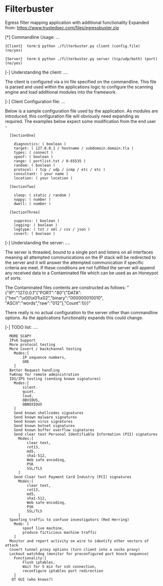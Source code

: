 Filterbuster
============

Egress filter mapping application with additional functionality
Expanded from: https://www.trustedsec.com/files/egressbuster.zip

  [*] Commandline Usage: ...
  
    {Client}  term:$ python ./filterbuster.py client (config.file) (no/yes)
  
    {Server}  term:$ python ./filterbuster.py server (tcp/udp/both) (port) (no/yes)

  [-] Understanding the client: ....

  The client is configured via a ini file specified on the commandline. This file is parsed 
  and used within the applications logic to configure the scanning engine and load additional
  modules into the framework.
  
  [-] Client Configuration file: ...

  Below is a sample configuration file used by the application. As modules are introduced, this
  configuration file will obviously need expanding as required. The examples below expect some
  modification from the end user -

  
      [SectionOne]

        diagnostics: ( boolean )
        target: ( 127.0.0.1 / hostname / subdomain.domain.tla )
        types: ( connect )
        spoof: ( boolean )
        range: ( portlist.txt / 0-65535 )
        random: ( boolean )
        protocol: ( tcp / udp / icmp / etc / etc )
        consultant: ( your name )
        location: ( your location )
      
      [SectionTwo]
      
        sleep: ( static / random )
        nappy: ( number )
        dwell: ( number )
      
      [SectionThree]
      
        suppress: ( boolean )
        logging: ( boolean )
        logtype: ( txt / xml / csv / json )
        covert: ( boolean )

  
  [-] Understanding the server: ....
  
  The server is threaded, bound to a single port and listens on all interfaces meaning all attempted 
  communications on the IP stack will be redirected to the server and it will answer the attempted 
  communication if specific criteria are meet. If these conditions are not fulfilled the server will 
  append any received data to a Contaminated file which can be used as an Honeypot of sorts.

  The Contaminated files contents are constructed as follows:
      "{"IP":"127.0.0.1"{"PORT":"80"{"DATA":{"hex":"\x00\x01\x02","binary":"000000010010", "ASCII":"words","raw":"012"},"Count":1}}}"

  There really is no actual configuration to the server other than commandline options. As the applications
  functionality expands this could change.
  
  [-] TODO list: ....

      MORE SCAPY
      IPv6 Support
      More protocol testing
      More Covert / backchannel testing
        Modes:[
            IP sequence numbers,
            GRE
        ]
      Better Request handling
      FwKnop for remote administration
      IDS/IPS testing (sending known signatures)
        Modes:[
            silent.
            quiet.
            loud,
            OBVIOUS,
            OBNOXIOUS
        ]
        Send known shellcodes signatures
        Send known malware signatures
        Send known virus signatures
        Send known botnet signatures
        Send known buffer overflow signatures
        Send clear text Personal Identifiable Information (PII) signatures
          Modes:[
              clear text,
              rot13,
              md5,
              sha1-512,
              Web safe encoding,
              PSK
              SSL/TLS
          ]
        Send Clear text Payment Card Industry (PCI) signatures
          Modes:[
              clear text,
              rot13,
              md5,
              sha1-512,
              Web safe encoding,
              PSK
              SSL/TLS
          ]
      Spoofing traffic to confuse investigators (Red Herring)
        Mode: [
            spoof live machine,
            produce ficticious machine traffic
        ]
      Monitor and report activity on wire to identify other vectors of attack
      Covert tunnel proxy options (turn client into a socks proxy)
      Lockout watchdog (monitor for preconfigured port knock sequence)
        Functionality:[
            Flush iptables,
            Wait for 5 min for ssh connection,
            reconfigure iptables port redirection
        ]
       QT GUI (who knows?)
      
      

